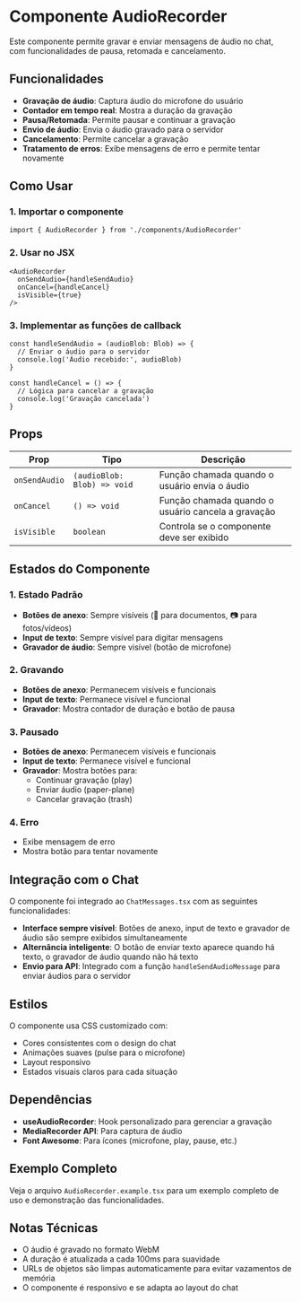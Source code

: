 # Componente AudioRecorder

Este componente permite gravar e enviar mensagens de áudio no chat, com funcionalidades de pausa, retomada e cancelamento.

## Funcionalidades

- **Gravação de áudio**: Captura áudio do microfone do usuário
- **Contador em tempo real**: Mostra a duração da gravação
- **Pausa/Retomada**: Permite pausar e continuar a gravação
- **Envio de áudio**: Envia o áudio gravado para o servidor
- **Cancelamento**: Permite cancelar a gravação
- **Tratamento de erros**: Exibe mensagens de erro e permite tentar novamente

## Como Usar

### 1. Importar o componente

```tsx
import { AudioRecorder } from './components/AudioRecorder'
```

### 2. Usar no JSX

```tsx
<AudioRecorder
  onSendAudio={handleSendAudio}
  onCancel={handleCancel}
  isVisible={true}
/>
```

### 3. Implementar as funções de callback

```tsx
const handleSendAudio = (audioBlob: Blob) => {
  // Enviar o áudio para o servidor
  console.log('Áudio recebido:', audioBlob)
}

const handleCancel = () => {
  // Lógica para cancelar a gravação
  console.log('Gravação cancelada')
}
```

## Props

| Prop | Tipo | Descrição |
|------|------|-----------|
| `onSendAudio` | `(audioBlob: Blob) => void` | Função chamada quando o usuário envia o áudio |
| `onCancel` | `() => void` | Função chamada quando o usuário cancela a gravação |
| `isVisible` | `boolean` | Controla se o componente deve ser exibido |

## Estados do Componente

### 1. Estado Padrão
- **Botões de anexo**: Sempre visíveis (📎 para documentos, 📷 para fotos/vídeos)
- **Input de texto**: Sempre visível para digitar mensagens
- **Gravador de áudio**: Sempre visível (botão de microfone)

### 2. Gravando
- **Botões de anexo**: Permanecem visíveis e funcionais
- **Input de texto**: Permanece visível e funcional
- **Gravador**: Mostra contador de duração e botão de pausa

### 3. Pausado
- **Botões de anexo**: Permanecem visíveis e funcionais
- **Input de texto**: Permanece visível e funcional
- **Gravador**: Mostra botões para:
  - Continuar gravação (play)
  - Enviar áudio (paper-plane)
  - Cancelar gravação (trash)

### 4. Erro
- Exibe mensagem de erro
- Mostra botão para tentar novamente

## Integração com o Chat

O componente foi integrado ao `ChatMessages.tsx` com as seguintes funcionalidades:

- **Interface sempre visível**: Botões de anexo, input de texto e gravador de áudio são sempre exibidos simultaneamente
- **Alternância inteligente**: O botão de enviar texto aparece quando há texto, o gravador de áudio quando não há texto
- **Envio para API**: Integrado com a função `handleSendAudioMessage` para enviar áudios para o servidor

## Estilos

O componente usa CSS customizado com:
- Cores consistentes com o design do chat
- Animações suaves (pulse para o microfone)
- Layout responsivo
- Estados visuais claros para cada situação

## Dependências

- **useAudioRecorder**: Hook personalizado para gerenciar a gravação
- **MediaRecorder API**: Para captura de áudio
- **Font Awesome**: Para ícones (microfone, play, pause, etc.)

## Exemplo Completo

Veja o arquivo `AudioRecorder.example.tsx` para um exemplo completo de uso e demonstração das funcionalidades.

## Notas Técnicas

- O áudio é gravado no formato WebM
- A duração é atualizada a cada 100ms para suavidade
- URLs de objetos são limpas automaticamente para evitar vazamentos de memória
- O componente é responsivo e se adapta ao layout do chat
